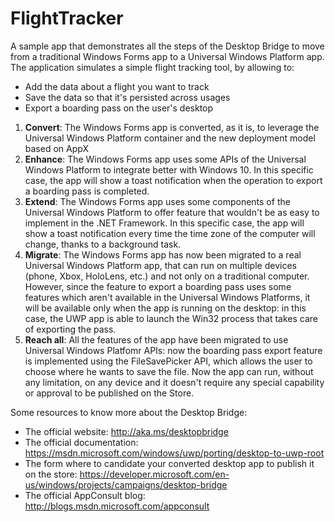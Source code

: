 # FlightTracker
A sample app that demonstrates all the steps of the Desktop Bridge to move from a traditional Windows Forms app to a Universal Windows Platform app.
The application simulates a simple flight tracking tool, by allowing to:

- Add the data about a flight you want to track
- Save the data so that it's persisted across usages
- Export a boarding pass on the user's desktop

1. **Convert**: The Windows Forms app is converted, as it is, to leverage the Universal Windows Platform container and the new deployment model based on AppX
2. **Enhance**: The Windows Forms app uses some APIs of the Universal Windows Platform to integrate better with Windows 10. In this specific case, the app will show a toast notification when the operation to export a boarding pass is completed.
3. **Extend**: The Windows Forms app uses some components of the Universal Windows Platform to offer feature that wouldn't be as easy to implement in the .NET Framework. In this specific case, the app will show a toast notification every time the time zone of the computer will change, thanks to a background task.
4. **Migrate**: The Windows Forms app has now been migrated to a real Universal Windows Platform app, that can run on multiple devices (phone, Xbox, HoloLens, etc.) and not only on a traditional computer. However, since the feature to export a boarding pass uses some features which aren't available in the Universal Windows Platforms, it will be available only when the app is running on the desktop: in this case, the UWP app is able to launch the Win32 process that takes care of exporting the pass.
5. **Reach all**: All the features of the app have been migrated to use Universal Windows Platfomr APIs: now the boarding pass export feature is implemented using the FileSavePicker API, which allows the user to choose where he wants to save the file. Now the app can run, without any limitation, on any device and it doesn't require any special capability or approval to be published on the Store.

Some resources to know more about the Desktop Bridge:
- The official website: http://aka.ms/desktopbridge
- The official documentation: https://msdn.microsoft.com/windows/uwp/porting/desktop-to-uwp-root
- The form where to candidate your converted desktop app to publish it on the store: https://developer.microsoft.com/en-us/windows/projects/campaigns/desktop-bridge
- The official AppConsult blog: http://blogs.msdn.microsoft.com/appconsult
